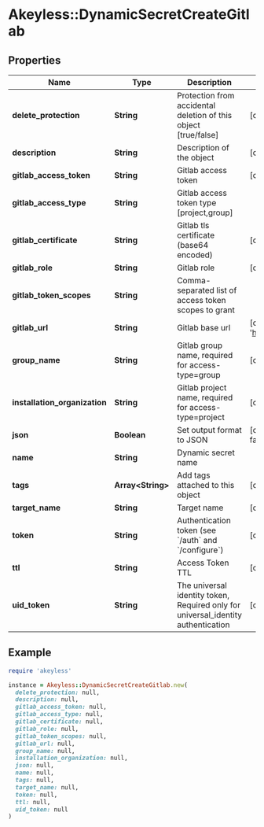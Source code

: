 # Akeyless::DynamicSecretCreateGitlab

## Properties

| Name | Type | Description | Notes |
| ---- | ---- | ----------- | ----- |
| **delete_protection** | **String** | Protection from accidental deletion of this object [true/false] | [optional] |
| **description** | **String** | Description of the object | [optional] |
| **gitlab_access_token** | **String** | Gitlab access token | [optional] |
| **gitlab_access_type** | **String** | Gitlab access token type [project,group] |  |
| **gitlab_certificate** | **String** | Gitlab tls certificate (base64 encoded) | [optional] |
| **gitlab_role** | **String** | Gitlab role | [optional] |
| **gitlab_token_scopes** | **String** | Comma-separated list of access token scopes to grant |  |
| **gitlab_url** | **String** | Gitlab base url | [optional][default to &#39;https://gitlab.com/&#39;] |
| **group_name** | **String** | Gitlab group name, required for access-type&#x3D;group | [optional] |
| **installation_organization** | **String** | Gitlab project name, required for access-type&#x3D;project | [optional] |
| **json** | **Boolean** | Set output format to JSON | [optional][default to false] |
| **name** | **String** | Dynamic secret name |  |
| **tags** | **Array&lt;String&gt;** | Add tags attached to this object | [optional] |
| **target_name** | **String** | Target name | [optional] |
| **token** | **String** | Authentication token (see &#x60;/auth&#x60; and &#x60;/configure&#x60;) | [optional] |
| **ttl** | **String** | Access Token TTL | [optional] |
| **uid_token** | **String** | The universal identity token, Required only for universal_identity authentication | [optional] |

## Example

```ruby
require 'akeyless'

instance = Akeyless::DynamicSecretCreateGitlab.new(
  delete_protection: null,
  description: null,
  gitlab_access_token: null,
  gitlab_access_type: null,
  gitlab_certificate: null,
  gitlab_role: null,
  gitlab_token_scopes: null,
  gitlab_url: null,
  group_name: null,
  installation_organization: null,
  json: null,
  name: null,
  tags: null,
  target_name: null,
  token: null,
  ttl: null,
  uid_token: null
)
```

